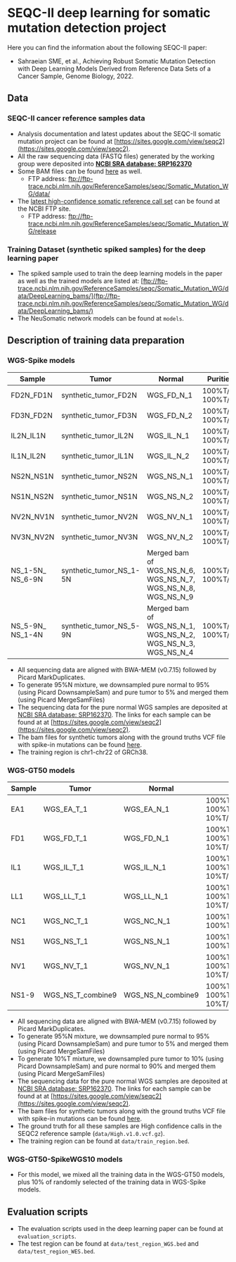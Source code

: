 # SEQC-II deep learning for somatic mutation detection project
Here you can find the information about the following SEQC-II paper:
* Sahraeian SME, et al., Achieving Robust Somatic Mutation Detection with Deep Learning Models Derived from Reference Data Sets of a Cancer Sample, Genome Biology, 2022.

## Data
### SEQC-II cancer reference samples data
* Analysis documentation and latest updates about the SEQC-II somatic mutation project can be found at [https://sites.google.com/view/seqc2](https://sites.google.com/view/seqc2).
* All the raw sequencing data (FASTQ files) generated by the working group were deposited into [**NCBI SRA database: SRP162370**](https://trace.ncbi.nlm.nih.gov/Traces/sra/?study=SRP162370)
* Some BAM files can be found [here](http://bit.ly/seqc2_smwg_data) as well.
    * FTP address: ftp://ftp-trace.ncbi.nlm.nih.gov/ReferenceSamples/seqc/Somatic_Mutation_WG/data/
* The [latest high-confidence somatic reference call set](http://bit.ly/somatic_call_set) can be found at the NCBI FTP site.
    * FTP address: ftp://ftp-trace.ncbi.nlm.nih.gov/ReferenceSamples/seqc/Somatic_Mutation_WG/release

### Training Dataset (synthetic spiked samples) for the deep learning paper
* The spiked sample used to train the deep learning models in the paper as well as the trained models are listed at:
[ftp://ftp-trace.ncbi.nlm.nih.gov/ReferenceSamples/seqc/Somatic_Mutation_WG/data/DeepLearning_bams/](ftp://ftp-trace.ncbi.nlm.nih.gov/ReferenceSamples/seqc/Somatic_Mutation_WG/data/DeepLearning_bams/)
* The NeuSomatic network models can be found at `models`.

## Description of training data preparation
### WGS-Spike models

Sample | Tumor | Normal | Purities used
--------------------|----------------------------|------------------|---------------------
FD2N_FD1N | synthetic_tumor_FD2N | WGS_FD_N_1 | 100%T/100%N, 100%T/95%N
FD3N_FD2N | synthetic_tumor_FD3N | WGS_FD_N_2 | 100%T/100%N, 100%T/95%N
IL2N_IL1N | synthetic_tumor_IL2N | WGS_IL_N_1 | 100%T/100%N, 100%T/95%N
IL1N_IL2N | synthetic_tumor_IL1N | WGS_IL_N_2 | 100%T/100%N, 100%T/95%N
NS2N_NS1N | synthetic_tumor_NS2N | WGS_NS_N_1 | 100%T/100%N, 100%T/95%N
NS1N_NS2N | synthetic_tumor_NS1N | WGS_NS_N_2 | 100%T/100%N, 100%T/95%N
NV2N_NV1N | synthetic_tumor_NV2N | WGS_NV_N_1 | 100%T/100%N, 100%T/95%N
NV3N_NV2N | synthetic_tumor_NV3N | WGS_NV_N_2 | 100%T/100%N, 100%T/95%N
NS_1-5N_ NS_6-9N | synthetic_tumor_NS_1-5N | Merged bam of WGS_NS_N_6, WGS_NS_N_7, WGS_NS_N_8, WGS_NS_N_9 | 100%T/100%N, 100%T/95%N
NS_5-9N_ NS_1-4N | synthetic_tumor_NS_5-9N | Merged bam of WGS_NS_N_1, WGS_NS_N_2, WGS_NS_N_3, WGS_NS_N_4 | 100%T/100%N, 100%T/95%N


* All sequencing data are aligned with BWA-MEM (v0.7.15) followed by Picard MarkDuplicates.
* To generate 95%N mixture, we downsampled pure normal to 95% (using Picard DownsampleSam) and pure tumor to 5% and merged them (using Picard MergeSamFiles)
* The sequencing data for the pure normal WGS samples are deposited at [NCBI SRA database: SRP162370](https://trace.ncbi.nlm.nih.gov/Traces/sra/?study=SRP162370). The links for each sample can be found at at [https://sites.google.com/view/seqc2](https://sites.google.com/view/seqc2).
* The bam files for synthetic tumors along with the ground truths VCF file with spike-in mutations can be found [here](ftp://ftp-trace.ncbi.nlm.nih.gov/ReferenceSamples/seqc/Somatic_Mutation_WG/data/DeepLearning_bams/).
* The training region is chr1-chr22 of GRCh38.

### WGS-GT50 models

Sample | Tumor | Normal | Purities used
--------------------|----------------------------|------------------------|--------------------------
EA1 | WGS_EA_T_1 | WGS_EA_N_1 | 100%T/100%N, 100%T/95%N, 10%T/100%N 
FD1 | WGS_FD_T_1 | WGS_FD_N_1 | 100%T/100%N, 100%T/95%N, 10%T/100%N 
IL1 | WGS_IL_T_1 | WGS_IL_N_1 | 100%T/100%N, 100%T/95%N, 10%T/100%N 
LL1 | WGS_LL_T_1 | WGS_LL_N_1 | 100%T/100%N, 100%T/95%N, 10%T/100%N 
NC1 | WGS_NC_T_1 | WGS_NC_N_1 | 100%T/100%N, 100%T/95%N,10%T/100%N 
NS1 | WGS_NS_T_1 | WGS_NS_N_1 | 100%T/100%N, 100%T/95%N,10%T/100%N 
NV1 | WGS_NV_T_1 | WGS_NV_N_1 | 100%T/100%N, 100%T/95%N, 10%T/100%N 
NS1-9 | WGS_NS_T_combine9 | WGS_NS_N_combine9 | 100%T/100%N, 100%T/95%N, 10%T/100%N 


* All sequencing data are aligned with BWA-MEM (v0.7.15) followed by Picard MarkDuplicates.
* To generate 95%N mixture, we downsampled pure normal to 95% (using Picard DownsampleSam) and pure tumor to 5% and merged them (using Picard MergeSamFiles)
* To generate 10%T mixture, we downsampled pure tumor to 10% (using Picard DownsampleSam) and pure normal to 90% and merged them (using Picard MergeSamFiles)
* The sequencing data for the pure normal WGS samples are deposited at [NCBI SRA database: SRP162370](https://trace.ncbi.nlm.nih.gov/Traces/sra/?study=SRP162370). The links for each sample can be found at at [https://sites.google.com/view/seqc2](https://sites.google.com/view/seqc2).
* The bam files for synthetic tumors along with the ground truths VCF file with spike-in mutations can be found [here](ftp://ftp-trace.ncbi.nlm.nih.gov/ReferenceSamples/seqc/Somatic_Mutation_WG/data/DeepLearning_bams/).
* The ground truth for all these samples are High confidence calls in the SEQC2 reference sample (`data/High.v1.0.vcf.gz`).
* The training region can be found at `data/train_region.bed`.

### WGS-GT50-SpikeWGS10 models
* For this model, we mixed all the training data in the WGS-GT50 models, plus 10% of randomly selected of the training data in WGS-Spike models.

## Evaluation scripts 
* The evaluation scripts used in the deep learning paper can be found at `evaluation_scripts`.
* The test region can be found at `data/test_region_WGS.bed` and `data/test_region_WES.bed`.
